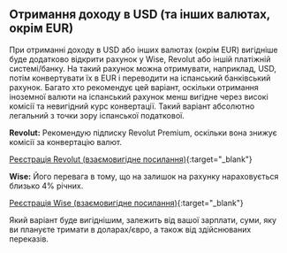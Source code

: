 ## Отримання доходу в USD (та інших валютах, окрім EUR)

При отриманні доходу в USD або інших валютах (окрім EUR) вигідніше буде додатково відкрити рахунок у Wise, Revolut або
іншій платіжній системі/банку. На такий рахунок можна отримувати, наприклад, USD, потім конвертувати їх в EUR і
переводити на іспанський банківський рахунок. Багато хто рекомендує цей варіант, оскільки отримання іноземної валюти на
іспанський рахунок менш вигідне через високі комісії та невигідний курс конвертації. Такий варіант абсолютно легальний з
точки зору іспанської податкової.

**Revolut:** Рекомендую підписку Revolut Premium, оскільки вона знижує комісії за конвертацію валют.

[Реєстрація Revolut (взаємовигідне посилання)](https://bit.ly/revlsignup){:target="_blank"}

**Wise:** Його перевага в тому, що на залишок на рахунку нараховується близько 4% річних.

[Реєстрація Wise (взаємовигідне посилання)](https://bit.ly/wsesignup){:target="_blank"}

Який варіант буде вигіднішим, залежить від вашої зарплати, суми, яку ви плануєте тримати в доларах/євро, а також від
здійснюваних переказів.
